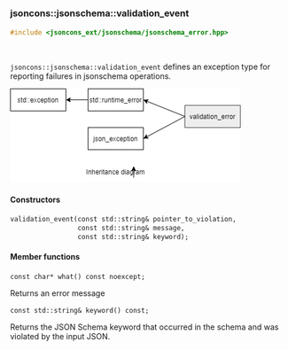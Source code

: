 ### jsoncons::jsonschema::validation_event

```c++
#include <jsoncons_ext/jsonschema/jsonschema_error.hpp>
```

<br>

`jsoncons::jsonschema::validation_event` defines an exception type for reporting failures in jsonschema operations.

![validation_event](./diagrams/validation_error.png)

#### Constructors

    validation_event(const std::string& pointer_to_violation,
                     const std::string& message,
                     const std::string& keyword);

#### Member functions

    const char* what() const noexcept;
Returns an error message

    const std::string& keyword() const;
Returns the JSON Schema keyword that occurred in the schema and was violated by the input JSON.



